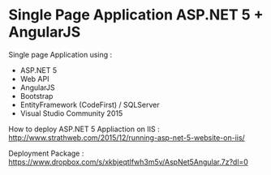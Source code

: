 # Single Page Application ASP.NET 5 + AngularJS

Single page Application using :
  - ASP.NET 5
  - Web API
  - AngularJS
  - Bootstrap
  - EntityFramework (CodeFirst) / SQLServer
  - Visual Studio Community 2015


How to deploy ASP.NET 5 Appliaction on IIS : http://www.strathweb.com/2015/12/running-asp-net-5-website-on-iis/

Deployment Package : https://www.dropbox.com/s/xkbjeqtlfwh3m5v/AspNet5Angular.7z?dl=0
